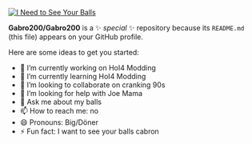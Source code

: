 [![I Need to See Your Balls](https://img.youtube.com/vi/btMd7OjTE6I/0.jpg)](https://www.youtube.com/watch?v=btMd7OjTE6I)

**Gabro200/Gabro200** is a ✨ _special_ ✨ repository because its `README.md` (this file) appears on your GitHub profile.

Here are some ideas to get you started:

- 🔭 I’m currently working on HoI4 Modding
- 🌱 I’m currently learning HoI4 Modding
- 👯 I’m looking to collaborate on cranking 90s
- 🤔 I’m looking for help with Joe Mama
- 💬 Ask me about my balls
- 📫 How to reach me: no
- 😄 Pronouns: Big/Döner
- ⚡ Fun fact: I want to see your balls cabron
